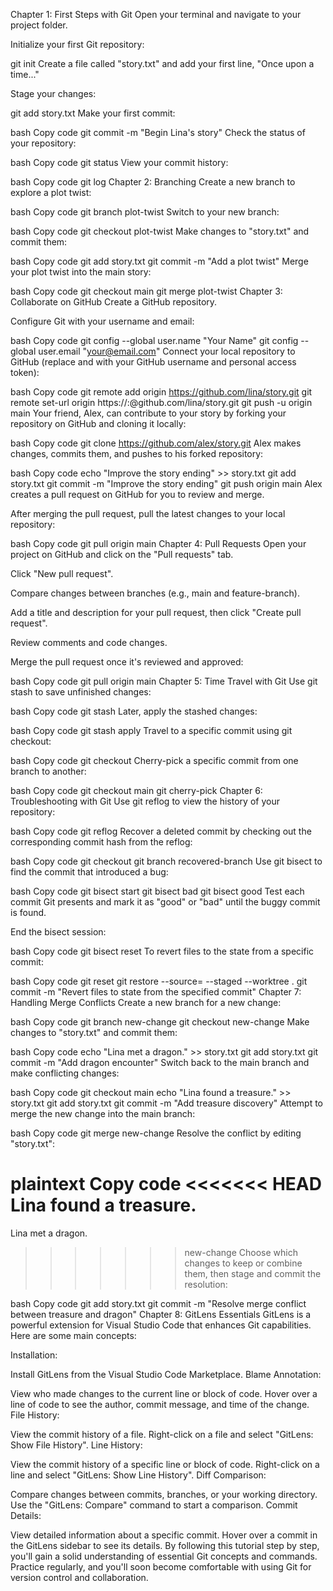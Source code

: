 Chapter 1: First Steps with Git
Open your terminal and navigate to your project folder.

Initialize your first Git repository:


git init
Create a file called "story.txt" and add your first line, "Once upon a time..."

Stage your changes:


git add story.txt
Make your first commit:

bash
Copy code
git commit -m "Begin Lina's story"
Check the status of your repository:

bash
Copy code
git status
View your commit history:

bash
Copy code
git log
Chapter 2: Branching
Create a new branch to explore a plot twist:

bash
Copy code
git branch plot-twist
Switch to your new branch:

bash
Copy code
git checkout plot-twist
Make changes to "story.txt" and commit them:

bash
Copy code
git add story.txt
git commit -m "Add a plot twist"
Merge your plot twist into the main story:

bash
Copy code
git checkout main
git merge plot-twist
Chapter 3: Collaborate on GitHub
Create a GitHub repository.

Configure Git with your username and email:

bash
Copy code
git config --global user.name "Your Name"
git config --global user.email "your@email.com"
Connect your local repository to GitHub (replace <username> and <token> with your GitHub username and personal access token):

bash
Copy code
git remote add origin https://github.com/lina/story.git
git remote set-url origin https://<username>:<token>@github.com/lina/story.git
git push -u origin main
Your friend, Alex, can contribute to your story by forking your repository on GitHub and cloning it locally:

bash
Copy code
git clone https://github.com/alex/story.git
Alex makes changes, commits them, and pushes to his forked repository:

bash
Copy code
echo "Improve the story ending" >> story.txt
git add story.txt
git commit -m "Improve the story ending"
git push origin main
Alex creates a pull request on GitHub for you to review and merge.

After merging the pull request, pull the latest changes to your local repository:

bash
Copy code
git pull origin main
Chapter 4: Pull Requests
Open your project on GitHub and click on the "Pull requests" tab.

Click "New pull request".

Compare changes between branches (e.g., main and feature-branch).

Add a title and description for your pull request, then click "Create pull request".

Review comments and code changes.

Merge the pull request once it's reviewed and approved:

bash
Copy code
git pull origin main
Chapter 5: Time Travel with Git
Use git stash to save unfinished changes:

bash
Copy code
git stash
Later, apply the stashed changes:

bash
Copy code
git stash apply
Travel to a specific commit using git checkout:

bash
Copy code
git checkout <commit-hash>
Cherry-pick a specific commit from one branch to another:

bash
Copy code
git checkout main
git cherry-pick <commit-hash>
Chapter 6: Troubleshooting with Git
Use git reflog to view the history of your repository:

bash
Copy code
git reflog
Recover a deleted commit by checking out the corresponding commit hash from the reflog:

bash
Copy code
git checkout <commit-hash>
git branch recovered-branch
Use git bisect to find the commit that introduced a bug:

bash
Copy code
git bisect start
git bisect bad
git bisect good <good-commit-hash>
Test each commit Git presents and mark it as "good" or "bad" until the buggy commit is found.

End the bisect session:

bash
Copy code
git bisect reset
To revert files to the state from a specific commit:

bash
Copy code
git reset <commit-hash>
git restore --source=<commit-hash> --staged --worktree .
git commit -m "Revert files to state from the specified commit"
Chapter 7: Handling Merge Conflicts
Create a new branch for a new change:

bash
Copy code
git branch new-change
git checkout new-change
Make changes to "story.txt" and commit them:

bash
Copy code
echo "Lina met a dragon." >> story.txt
git add story.txt
git commit -m "Add dragon encounter"
Switch back to the main branch and make conflicting changes:

bash
Copy code
git checkout main
echo "Lina found a treasure." >> story.txt
git add story.txt
git commit -m "Add treasure discovery"
Attempt to merge the new change into the main branch:

bash
Copy code
git merge new-change
Resolve the conflict by editing "story.txt":

plaintext
Copy code
<<<<<<< HEAD
Lina found a treasure.
=======
Lina met a dragon.
>>>>>>> new-change
Choose which changes to keep or combine them, then stage and commit the resolution:

bash
Copy code
git add story.txt
git commit -m "Resolve merge conflict between treasure and dragon"
Chapter 8: GitLens Essentials
GitLens is a powerful extension for Visual Studio Code that enhances Git capabilities. Here are some main concepts:

Installation:

Install GitLens from the Visual Studio Code Marketplace.
Blame Annotation:

View who made changes to the current line or block of code.
Hover over a line of code to see the author, commit message, and time of the change.
File History:

View the commit history of a file.
Right-click on a file and select "GitLens: Show File History".
Line History:

View the commit history of a specific line or block of code.
Right-click on a line and select "GitLens: Show Line History".
Diff Comparison:

Compare changes between commits, branches, or your working directory.
Use the "GitLens: Compare" command to start a comparison.
Commit Details:

View detailed information about a specific commit.
Hover over a commit in the GitLens sidebar to see its details.
By following this tutorial step by step, you'll gain a solid understanding of essential Git concepts and commands. Practice regularly, and you'll soon become comfortable with using Git for version control and collaboration.
